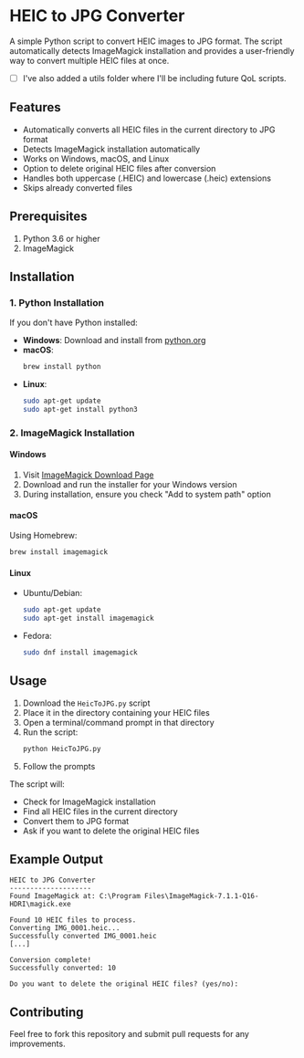 # HEIC to JPG Converter

A simple Python script to convert HEIC images to JPG format. The script automatically detects ImageMagick installation and provides a user-friendly way to convert multiple HEIC files at once.  
- [ ] I've also added a utils folder where I'll be including future QoL scripts.

## Features

- Automatically converts all HEIC files in the current directory to JPG format
- Detects ImageMagick installation automatically
- Works on Windows, macOS, and Linux
- Option to delete original HEIC files after conversion
- Handles both uppercase (.HEIC) and lowercase (.heic) extensions
- Skips already converted files

## Prerequisites

1. Python 3.6 or higher
2. ImageMagick

## Installation

### 1. Python Installation

If you don't have Python installed:

- **Windows**: Download and install from [python.org](https://www.python.org/downloads/)
- **macOS**: 
  ```bash
  brew install python
  ```
- **Linux**:
  ```bash
  sudo apt-get update
  sudo apt-get install python3
  ```

### 2. ImageMagick Installation

#### Windows
1. Visit [ImageMagick Download Page](https://imagemagick.org/script/download.php)
2. Download and run the installer for your Windows version
3. During installation, ensure you check "Add to system path" option

#### macOS
Using Homebrew:
```bash
brew install imagemagick
```

#### Linux
- Ubuntu/Debian:
  ```bash
  sudo apt-get update
  sudo apt-get install imagemagick
  ```
- Fedora:
  ```bash
  sudo dnf install imagemagick
  ```

## Usage

1. Download the `HeicToJPG.py` script
2. Place it in the directory containing your HEIC files
3. Open a terminal/command prompt in that directory
4. Run the script:
   ```bash
   python HeicToJPG.py
   ```
5. Follow the prompts

The script will:
- Check for ImageMagick installation
- Find all HEIC files in the current directory
- Convert them to JPG format
- Ask if you want to delete the original HEIC files

## Example Output

```
HEIC to JPG Converter
--------------------
Found ImageMagick at: C:\Program Files\ImageMagick-7.1.1-Q16-HDRI\magick.exe

Found 10 HEIC files to process.
Converting IMG_0001.heic...
Successfully converted IMG_0001.heic
[...]

Conversion complete!
Successfully converted: 10

Do you want to delete the original HEIC files? (yes/no):
```

## Contributing

Feel free to fork this repository and submit pull requests for any improvements.


